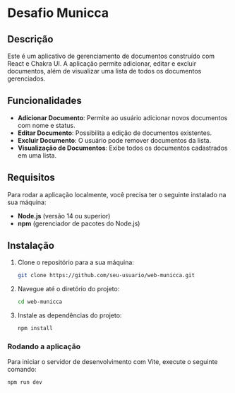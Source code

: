 # Desafio Municca

## Descrição

Este é um aplicativo de gerenciamento de documentos construído com React e Chakra UI. A aplicação permite adicionar, editar e excluir documentos, além de visualizar uma lista de todos os documentos gerenciados.

## Funcionalidades

- **Adicionar Documento**: Permite ao usuário adicionar novos documentos com nome e status.
- **Editar Documento**: Possibilita a edição de documentos existentes.
- **Excluir Documento**: O usuário pode remover documentos da lista.
- **Visualização de Documentos**: Exibe todos os documentos cadastrados em uma lista.

## Requisitos

Para rodar a aplicação localmente, você precisa ter o seguinte instalado na sua máquina:

- **Node.js** (versão 14 ou superior)
- **npm** (gerenciador de pacotes do Node.js)

## Instalação

1. Clone o repositório para a sua máquina:

   ```bash
   git clone https://github.com/seu-usuario/web-municca.git
   ```

2. Navegue até o diretório do projeto:
    ```bash
    cd web-municca 
    ```
2. Instale as dependências do projeto:
    ```bash
    npm install
    ```    

### Rodando a aplicação
Para iniciar o servidor de desenvolvimento com Vite, execute o seguinte comando:
```bash
npm run dev
``` 